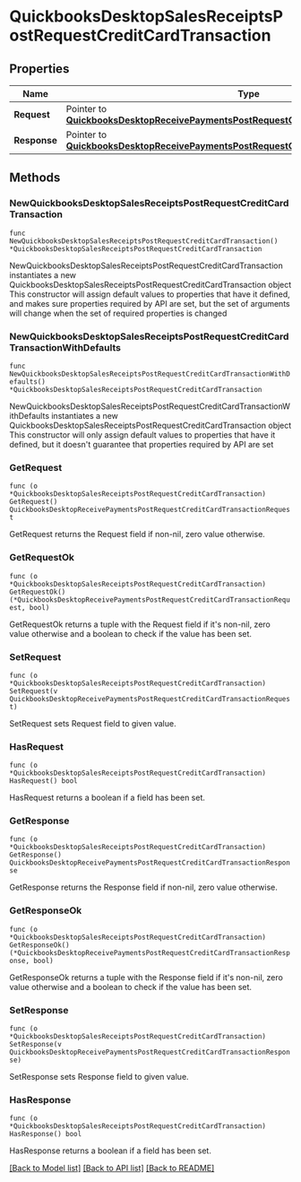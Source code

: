# QuickbooksDesktopSalesReceiptsPostRequestCreditCardTransaction

## Properties

Name | Type | Description | Notes
------------ | ------------- | ------------- | -------------
**Request** | Pointer to [**QuickbooksDesktopReceivePaymentsPostRequestCreditCardTransactionRequest**](QuickbooksDesktopReceivePaymentsPostRequestCreditCardTransactionRequest.md) |  | [optional] 
**Response** | Pointer to [**QuickbooksDesktopReceivePaymentsPostRequestCreditCardTransactionResponse**](QuickbooksDesktopReceivePaymentsPostRequestCreditCardTransactionResponse.md) |  | [optional] 

## Methods

### NewQuickbooksDesktopSalesReceiptsPostRequestCreditCardTransaction

`func NewQuickbooksDesktopSalesReceiptsPostRequestCreditCardTransaction() *QuickbooksDesktopSalesReceiptsPostRequestCreditCardTransaction`

NewQuickbooksDesktopSalesReceiptsPostRequestCreditCardTransaction instantiates a new QuickbooksDesktopSalesReceiptsPostRequestCreditCardTransaction object
This constructor will assign default values to properties that have it defined,
and makes sure properties required by API are set, but the set of arguments
will change when the set of required properties is changed

### NewQuickbooksDesktopSalesReceiptsPostRequestCreditCardTransactionWithDefaults

`func NewQuickbooksDesktopSalesReceiptsPostRequestCreditCardTransactionWithDefaults() *QuickbooksDesktopSalesReceiptsPostRequestCreditCardTransaction`

NewQuickbooksDesktopSalesReceiptsPostRequestCreditCardTransactionWithDefaults instantiates a new QuickbooksDesktopSalesReceiptsPostRequestCreditCardTransaction object
This constructor will only assign default values to properties that have it defined,
but it doesn't guarantee that properties required by API are set

### GetRequest

`func (o *QuickbooksDesktopSalesReceiptsPostRequestCreditCardTransaction) GetRequest() QuickbooksDesktopReceivePaymentsPostRequestCreditCardTransactionRequest`

GetRequest returns the Request field if non-nil, zero value otherwise.

### GetRequestOk

`func (o *QuickbooksDesktopSalesReceiptsPostRequestCreditCardTransaction) GetRequestOk() (*QuickbooksDesktopReceivePaymentsPostRequestCreditCardTransactionRequest, bool)`

GetRequestOk returns a tuple with the Request field if it's non-nil, zero value otherwise
and a boolean to check if the value has been set.

### SetRequest

`func (o *QuickbooksDesktopSalesReceiptsPostRequestCreditCardTransaction) SetRequest(v QuickbooksDesktopReceivePaymentsPostRequestCreditCardTransactionRequest)`

SetRequest sets Request field to given value.

### HasRequest

`func (o *QuickbooksDesktopSalesReceiptsPostRequestCreditCardTransaction) HasRequest() bool`

HasRequest returns a boolean if a field has been set.

### GetResponse

`func (o *QuickbooksDesktopSalesReceiptsPostRequestCreditCardTransaction) GetResponse() QuickbooksDesktopReceivePaymentsPostRequestCreditCardTransactionResponse`

GetResponse returns the Response field if non-nil, zero value otherwise.

### GetResponseOk

`func (o *QuickbooksDesktopSalesReceiptsPostRequestCreditCardTransaction) GetResponseOk() (*QuickbooksDesktopReceivePaymentsPostRequestCreditCardTransactionResponse, bool)`

GetResponseOk returns a tuple with the Response field if it's non-nil, zero value otherwise
and a boolean to check if the value has been set.

### SetResponse

`func (o *QuickbooksDesktopSalesReceiptsPostRequestCreditCardTransaction) SetResponse(v QuickbooksDesktopReceivePaymentsPostRequestCreditCardTransactionResponse)`

SetResponse sets Response field to given value.

### HasResponse

`func (o *QuickbooksDesktopSalesReceiptsPostRequestCreditCardTransaction) HasResponse() bool`

HasResponse returns a boolean if a field has been set.


[[Back to Model list]](../README.md#documentation-for-models) [[Back to API list]](../README.md#documentation-for-api-endpoints) [[Back to README]](../README.md)


